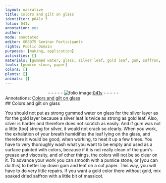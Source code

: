 ```yaml
---
layout: narrative
title: Colors and gilt on glass
identifier: p041v_3
folio: 041v
annotation: yes
author:
mode: annotated
editor: GR8975 Seminar Participants
rights: Public Domain
purposes: [making, application]
activities: []
materials: [gummed water, glass, silver leaf, gold leaf, gum, saffron, massicot]
tools: [pumice stone, paper]
colors: []
plants: []
animals: []
---
```


 <div class="folio" align="center">- - - - - <a href="http://gallica.bnf.fr/ark:/12148/btv1b10500001g/f88.image" target="_blank"><img src="https://cu-mkp.github.io/GR8975-edition/assets/photo-icon.png" alt="folio image: " style="display:inline-block; margin-bottom:-3px;"/>041v</a> - - - - - </div>   <div class="annotation" align="left">Annotations:
<a href="https://docs.google.com/document/d/1Ju7l92d5a-3Rg-ZoGVlLDOnT3cXFWOf1Nf0e8PU8K_A/edit" target="_blank">Colors and gilt on glass</a>
 </div> 
## Colors and gilt on glass

 
You should not put as strong <span class="material">gummed water</span> on <span class="material">glass</span> for the silver layer as for the gold layer because a <span class="material">silver leaf</span> is twice as strong as <span class="material">gold leaf</span>. Also, silver is harder and therefore does not scratch as easily. And if <span class="material">gum</span> was not a little [too] strong for silver, it would not crack so clearly. When you work, the exhalation of your breath humidifies the leaf lying on the glass, and therefore it would be good, when working, to heat it up a few times. You have to very thoroughly wash what you want to be empty and used as a surface painted with colors, because if it is not really clean of the gum's grease and viscosity, and of other things, the colors will not be so clear on it. To advance your work you can smooth with a <span class="tool">pumice stone</span>, or [you can do this] to better lay down gum and leaf on a cut <span class="tool">paper</span>. This way, you will have to do very little repairs. If you want a gold color there without gold, mix soaked dried <span class="material">saffron</span> with a little bit of <span class="material">massicot</span>.
 